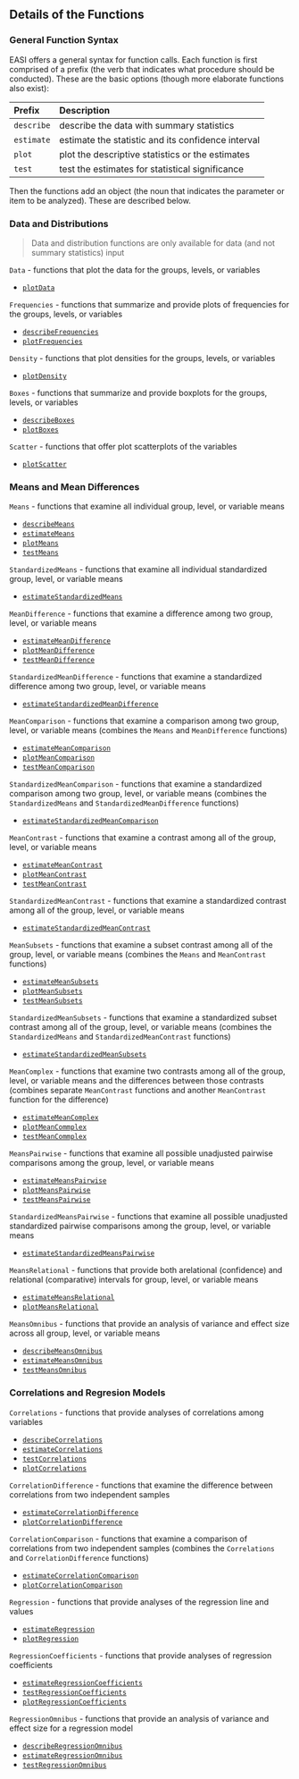 ## Details of the Functions

### General Function Syntax

EASI offers a general syntax for function calls. Each function is first comprised of a prefix (the verb that indicates what procedure should be conducted). These are the basic options (though more elaborate functions also exist):

Prefix | Description
:-- | :--
`describe` | describe the data with summary statistics
`estimate` | estimate the statistic and its confidence interval
`plot` | plot the descriptive statistics or the estimates
`test` | test the estimates for statistical significance

Then the functions add an object (the noun that indicates the parameter or item to be analyzed). These are described below.

### Data and Distributions

> Data and distribution functions are only available for data (and not summary statistics) input

`Data` - functions that plot the data for the groups, levels, or variables

- [`plotData`](./plotData.md)

`Frequencies` - functions that summarize and provide plots of frequencies for the groups, levels, or variables

- [`describeFrequencies`](./describeFrequencies.md)
- [`plotFrequencies`](./plotFrequencies.md)

`Density` - functions that plot densities for the groups, levels, or variables

- [`plotDensity`](./plotDensity.md)

`Boxes` - functions that summarize and provide boxplots for the groups, levels, or variables

- [`describeBoxes`](./describeBoxes.md)
- [`plotBoxes`](./plotBoxes.md)

`Scatter` - functions that offer plot scatterplots of the variables

- [`plotScatter`](./plotScatter.md)

### Means and Mean Differences

`Means` - functions that examine all individual group, level, or variable means

- [`describeMeans`](./describeMeans.md)
- [`estimateMeans`](./estimateMeans.md)
- [`plotMeans`](./plotMeans.md)
- [`testMeans`](./testMeans.md)

`StandardizedMeans` - functions that examine all individual standardized group, level, or variable means

- [`estimateStandardizedMeans`](./estimateStandardizedMeans.md)

`MeanDifference` - functions that examine a difference among two group, level, or variable means

- [`estimateMeanDifference`](./estimateMeanDifference.md)
- [`plotMeanDifference`](./plotMeanDifference.md)
- [`testMeanDifference`](./testMeanDifference.md)

`StandardizedMeanDifference` - functions that examine a standardized difference among two group, level, or variable means

- [`estimateStandardizedMeanDifference`](./estimateStandardizedMeanDifference.md)

`MeanComparison` - functions that examine a comparison among two group, level, or variable means (combines the `Means` and `MeanDifference` functions)

- [`estimateMeanComparison`](./estimateMeanComparison.md)
- [`plotMeanComparison`](./plotMeanComparison.md)
- [`testMeanComparison`](./testMeanComparison.md)

`StandardizedMeanComparison` - functions that examine a standardized comparison among two group, level, or variable means (combines the `StandardizedMeans` and `StandardizedMeanDifference` functions)

- [`estimateStandardizedMeanComparison`](./estimateStandardizedMeanComparison.md)

`MeanContrast` - functions that examine a contrast among all of the group, level, or variable means

- [`estimateMeanContrast`](./estimateMeanContrast.md)
- [`plotMeanContrast`](./plotMeanContrast.md)
- [`testMeanContrast`](./testMeanContrast.md)

`StandardizedMeanContrast` - functions that examine a standardized contrast among all of the group, level, or variable means

- [`estimateStandardizedMeanContrast`](./estimateStandardizedMeanContrast.md) 

`MeanSubsets` - functions that examine a subset contrast among all of the group, level, or variable means (combines the `Means` and `MeanContrast` functions)

- [`estimateMeanSubsets`](./estimateMeanSubsets.md)
- [`plotMeanSubsets`](./plotMeanSubsets.md)
- [`testMeanSubsets`](./testMeanSubsets.md)

`StandardizedMeanSubsets` - functions that examine a standardized subset contrast among all of the group, level, or variable means (combines the `StandardizedMeans` and `StandardizedMeanContrast` functions)

- [`estimateStandardizedMeanSubsets`](./estimateStandardizedMeanSubsets.md)

`MeanComplex` - functions that examine two contrasts among all of the group, level, or variable means and the differences between those contrasts (combines separate `MeanContrast` functions and another `MeanContrast` function for the difference)

- [`estimateMeanComplex`](./estimateMeanComplex.md)
- [`plotMeanCommplex`](./plotMeanComplex.md)
- [`testMeanCommplex`](./testMeanComplex.md)

`MeansPairwise` - functions that examine all possible unadjusted pairwise comparisons among the group, level, or variable means

- [`estimateMeansPairwise`](./estimateMeansPairwise.md)
- [`plotMeansPairwise`](./plotMeansPairwise.md)
- [`testMeansPairwise`](./testMeansPairwise.md)

`StandardizedMeansPairwise` - functions that examine all possible unadjusted standardized pairwise comparisons among the group, level, or variable means

- [`estimateStandardizedMeansPairwise`](./estimateStandardizedMeansPairwise.md)

`MeansRelational` - functions that provide both arelational (confidence) and relational (comparative) intervals for group, level, or variable means

- [`estimateMeansRelational`](./estimateMeansRelational.md)
- [`plotMeansRelational`](./plotMeansRelational.md)

`MeansOmnibus` - functions that provide an analysis of variance and effect size across all group, level, or variable means

- [`describeMeansOmnibus`](./describeMeansOmnibus.md)
- [`estimateMeansOmnibus`](./estimateMeansOmnibus.md)
- [`testMeansOmnibus`](./testMeansOmnibus.md)

### Correlations and Regresion Models

`Correlations` - functions that provide analyses of correlations among variables

- [`describeCorrelations`](./describeCorrelations.md)
- [`estimateCorrelations`](./estimateCorrelations.md)
- [`testCorrelations`](./testCorrelations.md)
- [`plotCorrelations`](./plotCorrelations.md)

`CorrelationDifference` - functions that examine the difference between correlations from two independent samples

- [`estimateCorrelationDifference`](./estimateCorrelationDifference.md)
- [`plotCorrelationDifference`](./plotCorrelationDifference.md)

`CorrelationComparison` - functions that examine a comparison of correlations from two independent samples (combines the `Correlations` and `CorrelationDifference` functions)

- [`estimateCorrelationComparison`](./estimateCorrelationComparison.md)
- [`plotCorrelationComparison`](./plotCorrelationComparison.md)

`Regression` - functions that provide analyses of the regression line and values

- [`estimateRegression`](./estimateRegression.md)
- [`plotRegression`](./plotRegression.md)

`RegressionCoefficients` - functions that provide analyses of regression coefficients

- [`estimateRegressionCoefficients`](./estimateRegressionCoefficients.md)
- [`testRegressionCoefficients`](./testRegressionCoefficients.md)
- [`plotRegressionCoefficients`](./plotRegressionCoefficients.md)

`RegressionOmnibus` - functions that provide an analysis of variance and effect size for a regression model

- [`describeRegressionOmnibus`](./describeRegressionOmnibus.md)
- [`estimateRegressionOmnibus`](./estimateRegressionOmnibus.md)
- [`testRegressionOmnibus`](./testRegressionOmnibus.md)

